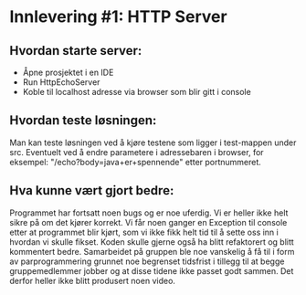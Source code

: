 Innlevering #1: HTTP Server
===========================

Hvordan starte server:
---------

 - Åpne prosjektet i en IDE
 - Run HttpEchoServer
 - Koble til localhost adresse via browser som blir gitt i console
 

Hvordan teste løsningen:
--------------

Man kan teste løsningen ved å kjøre testene som ligger i test-mappen under src. Eventuelt ved å endre parametere i adressebaren i browser, for eksempel: "/echo?body=java+er+spennende" etter portnummeret.


Hva kunne vært gjort bedre:
--------------------

Programmet har fortsatt noen bugs og er noe uferdig. Vi er heller ikke helt sikre på om det kjører korrekt. Vi får noen ganger en Exception til console etter at programmet blir kjørt, som vi ikke fikk helt tid til å sette oss inn i hvordan vi skulle fikset.
Koden skulle gjerne også ha blitt refaktorert og blitt kommentert bedre. Samarbeidet på gruppen ble noe vanskelig å få til i form av parprogrammering grunnet noe begrenset tidsfrist i tillegg til at begge gruppemedlemmer jobber og at disse tidene ikke passet godt sammen. Det derfor heller ikke blitt produsert noen video. 
